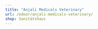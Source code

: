 ```yaml
---
title: "Anjali Medicals Veterinary"
url: /edoor/anjali-medicals-veterinary/
shop: Sanitätshaus
---
```

